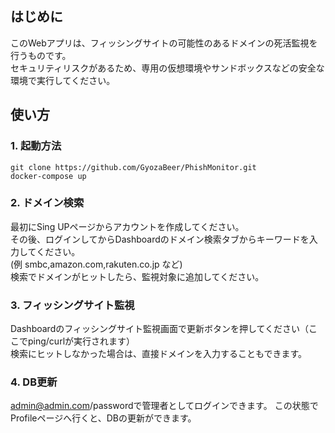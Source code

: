 ## はじめに
このWebアプリは、フィッシングサイトの可能性のあるドメインの死活監視を行うものです。  
セキュリティリスクがあるため、専用の仮想環境やサンドボックスなどの安全な環境で実行してください。

## 使い方

### 1. 起動方法
```git clone https://github.com/GyozaBeer/PhishMonitor.git```  <br>
```docker-compose up```

### 2. ドメイン検索
最初にSing UPページからアカウントを作成してください。  
その後、ログインしてからDashboardのドメイン検索タブからキーワードを入力してください。  
(例 smbc,amazon.com,rakuten.co.jp など)  
検索でドメインがヒットしたら、監視対象に追加してください。

### 3. フィッシングサイト監視
Dashboardのフィッシングサイト監視画面で更新ボタンを押してください（ここでping/curlが実行されます）  
検索にヒットしなかった場合は、直接ドメインを入力することもできます。

### 4. DB更新
admin@admin.com/passwordで管理者としてログインできます。
この状態でProfileページへ行くと、DBの更新ができます。
